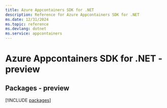 ```yaml
---
title: Azure Appcontainers SDK for .NET
description: Reference for Azure Appcontainers SDK for .NET
ms.date: 12/31/2024
ms.topic: reference
ms.devlang: dotnet
ms.service: appcontainers
---
```

# Azure Appcontainers SDK for .NET - preview
## Packages - preview
[!INCLUDE [packages](appcontainers-index.md)]